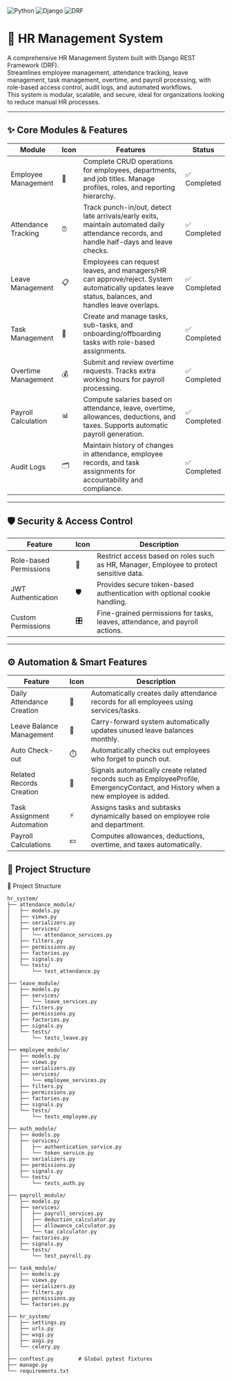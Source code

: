 ![Python](https://img.shields.io/badge/Python-3.11-blue)
![Django](https://img.shields.io/badge/Django-5.2-green)
![DRF](https://img.shields.io/badge/DRF-3.16-orange)

# 🏢 HR Management System


A comprehensive HR Management System built with Django REST Framework (DRF).  
Streamlines employee management, attendance tracking, leave management, task management, overtime, and payroll processing, with role-based access control, audit logs, and automated workflows.  
This system is modular, scalable, and secure, ideal for organizations looking to reduce manual HR processes.

---

## ✨ Core Modules & Features

| Module               | Icon | Features                                                                                       | Status         |
|---------------------|------|-------------------------------------------------------------------------------------------------|----------------|
| Employee Management  | 👥   | Complete CRUD operations for employees, departments, and job titles. Manage profiles, roles, and reporting hierarchy. | ✅ Completed   |
| Attendance Tracking  | ⏰   | Track punch-in/out, detect late arrivals/early exits, maintain automated daily attendance records, and handle half-days and leave checks. | ✅ Completed   |
| Leave Management     | 📋   | Employees can request leaves, and managers/HR can approve/reject. System automatically updates leave status, balances, and handles leave overlaps. | ✅ Completed   |
| Task Management      | 📝   | Create and manage tasks, sub-tasks, and onboarding/offboarding tasks with role-based assignments. | ✅ Completed   |
| Overtime Management  | 💰   | Submit and review overtime requests. Tracks extra working hours for payroll processing. | ✅ Completed   |
| Payroll Calculation  | 📊   | Compute salaries based on attendance, leave, overtime, allowances, deductions, and taxes. Supports automatic payroll generation. | ✅ Completed   |
| Audit Logs           | 🗂️   | Maintain history of changes in attendance, employee records, and task assignments for accountability and compliance. | ✅ Completed   |

---

## 🛡️ Security & Access Control

| Feature                | Icon  | Description                                                                                     |
|-----------------------|-------|-------------------------------------------------------------------------------------------------|
| Role-based Permissions | 🔐    | Restrict access based on roles such as HR, Manager, Employee to protect sensitive data. |
| JWT Authentication     | 🛡️    | Provides secure token-based authentication with optional cookie handling. |
| Custom Permissions     | 🎛️    | Fine-grained permissions for tasks, leaves, attendance, and payroll actions. |

---

## ⚙️ Automation & Smart Features

| Feature                     | Icon | Description                                                                                   |
|-----------------------------|------|-----------------------------------------------------------------------------------------------|
| Daily Attendance Creation    | 📅   | Automatically creates daily attendance records for all employees using services/tasks. |
| Leave Balance Management     | 🔄   | Carry-forward system automatically updates unused leave balances monthly. |
| Auto Check-out               | ⏱️   | Automatically checks out employees who forget to punch out. |
| Related Records Creation     | 🤖   | Signals automatically create related records such as EmployeeProfile, EmergencyContact, and History when a new employee is added. |
| Task Assignment Automation   | ⚡   | Assigns tasks and subtasks dynamically based on employee role and department. |
| Payroll Calculations         | 💵   | Computes allowances, deductions, overtime, and taxes automatically. |


## 📂 Project Structure




📂 Project Structure
```
hr_system/
├── attendance_module/
│   ├── models.py
│   ├── views.py
│   ├── serializers.py
│   ├── services/
│   │   └── attendance_services.py
│   ├── filters.py
│   ├── permissions.py
│   ├── factories.py
│   ├── signals.py
│   └── tests/
│       └── test_attendance.py
│
├── leave_module/
│   ├── models.py
│   ├── services/
│   │   └── leave_services.py
│   ├── filters.py
│   ├── permissions.py
│   ├── factories.py
│   ├── signals.py
│   └── tests/
│       └── tests_leave.py
│
├── employee_module/
│   ├── models.py
│   ├── views.py
│   ├── serializers.py
│   ├── services/
│   │   └── employee_services.py
│   ├── filters.py
│   ├── permissions.py
│   ├── factories.py
│   ├── signals.py
│   └── tests/
│       └── tests_employee.py
│
├── auth_module/
│   ├── models.py
│   ├── services/
│   │   ├── authentication_service.py
│   │   └── token_service.py
│   ├── serializers.py
│   ├── permissions.py
│   ├── signals.py
│   └── tests/
│       └── tests_auth.py
│
├── payroll_module/
│   ├── models.py
│   ├── services/
│   │   ├── payroll_services.py
│   │   ├── deduction_calculator.py
│   │   ├── allowance_calculator.py
│   │   └── tax_calculator.py
│   ├── factories.py
│   ├── signals.py
│   └── tests/
│       └── test_payroll.py
│
├── task_module/
│   ├── models.py
│   ├── views.py
│   ├── serializers.py
│   ├── filters.py
│   ├── permissions.py
│   └── factories.py
│
├── hr_system/
│   ├── settings.py
│   ├── urls.py
│   ├── wsgi.py
│   ├── asgi.py
│   └── celery.py
│
├── conftest.py        # Global pytest fixtures
├── manage.py
└── requirements.txt


```


